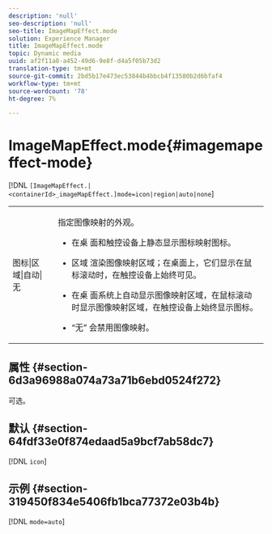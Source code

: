 ```yaml
---
description: 'null'
seo-description: 'null'
seo-title: ImageMapEffect.mode
solution: Experience Manager
title: ImageMapEffect.mode
topic: Dynamic media
uuid: af2f11a8-a452-49d6-9e8f-d4a5f05b73d2
translation-type: tm+mt
source-git-commit: 2bd5b17e473ec53844b4bbcb4f13580b2d6bfaf4
workflow-type: tm+mt
source-wordcount: '78'
ht-degree: 7%

---
```



# ImageMapEffect.mode{#imagemapeffect-mode}

[!DNL `[ImageMapEffect.|<containerId>_imageMapEffect.]mode=icon|region|auto|none`]

<table id="table_4A3D7D66D76A403199303155318D0DE1"> 
 <tbody> 
  <tr> 
   <td colname="col1"> <p> <span class="codeph"> 图标|区域|自动|无  </span> </p> </td> 
   <td colname="col2"> <p>指定图像映射的外观。 </p> <p> 
     <ul id="ul_DDA49C152718486E853213E6FC2182B2"> 
      <li id="li_18F86AB4D2F544319CCDF7BE376ABA53"> <p> <span class="codeph"> 在桌 </span> 面和触控设备上静态显示图标映射图标。 </p> </li> 
      <li id="li_F8832681CDD6456E9147A37C99BAFFED"> <p> <span class="codeph"> 区域 </span> 渲染图像映射区域；在桌面上，它们显示在鼠标滚动时，在触控设备上始终可见。 </p> </li> 
      <li id="li_9F7DD686E8104AEB944505363F433C0F"> <p> <span class="codeph"> 在桌 </span> 面系统上自动显示图像映射区域，在鼠标滚动时显示图像映射区域，在触控设备上始终显示图标。 </p> </li> 
      <li id="li_7CB644F3A029480293B46F44FF8D03B6"> <p> <span class="codeph"> “无” </span> 会禁用图像映射。 </p> </li> 
     </ul> </p> </td> 
  </tr> 
 </tbody> 
</table>

## 属性 {#section-6d3a96988a074a73a71b6ebd0524f272}

可选。

## 默认 {#section-64fdf33e0f874edaad5a9bcf7ab58dc7}

[!DNL `icon`]

## 示例 {#section-319450f834e5406fb1bca77372e03b4b}

[!DNL `mode=auto`]

